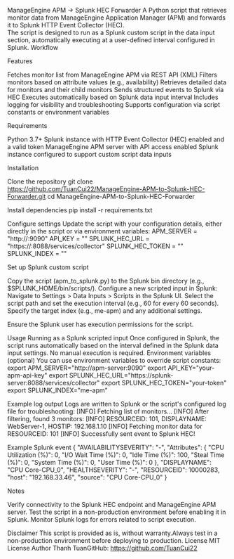ManageEngine APM → Splunk HEC Forwarder
A Python script that retrieves monitor data from ManageEngine Application Manager (APM) and forwards it to Splunk HTTP Event Collector (HEC).  
The script is designed to run as a Splunk custom script in the data input section, automatically executing at a user-defined interval configured in Splunk.
Workflow

Features

Fetches monitor list from ManageEngine APM via REST API (XML)
Filters monitors based on attribute values (e.g., availability)
Retrieves detailed data for monitors and their child monitors
Sends structured events to Splunk via HEC
Executes automatically based on Splunk data input interval
Includes logging for visibility and troubleshooting
Supports configuration via script constants or environment variables

Requirements

Python 3.7+
Splunk instance with HTTP Event Collector (HEC) enabled and a valid token
ManageEngine APM server with API access enabled
Splunk instance configured to support custom script data inputs

Installation

Clone the repository
git clone https://github.com/TuanCui22/ManageEngine-APM-to-Splunk-HEC-Forwarder.git
cd ManageEngine-APM-to-Splunk-HEC-Forwarder


Install dependencies
pip install -r requirements.txt


Configure settings Update the script with your configuration details, either directly in the script or via environment variables:
APM_SERVER = "http://<apm-server>:9090"
API_KEY = "<your-apm-api-key>"
SPLUNK_HEC_URL = "https://<splunk-server>:8088/services/collector"
SPLUNK_HEC_TOKEN = "<your-splunk-hec-token>"
SPLUNK_INDEX = "<splunk-index>"


Set up Splunk custom script

Copy the script (apm_to_splunk.py) to the Splunk bin directory (e.g., $SPLUNK_HOME/bin/scripts/).
Configure a new scripted input in Splunk:
Navigate to Settings > Data Inputs > Scripts in the Splunk UI.
Select the script path and set the execution interval (e.g., 60 for every 60 seconds).
Specify the target index (e.g., me-apm) and any additional settings.


Ensure the Splunk user has execution permissions for the script.



Usage
Running as a Splunk scripted input
Once configured in Splunk, the script runs automatically based on the interval defined in the Splunk data input settings. No manual execution is required.
Environment variables (optional)
You can use environment variables to override script constants:
export APM_SERVER="http://apm-server:9090"
export API_KEY="your-apm-api-key"
export SPLUNK_HEC_URL="https://splunk-server:8088/services/collector"
export SPLUNK_HEC_TOKEN="your-token"
export SPLUNK_INDEX="me-apm"

Example log output
Logs are written to Splunk or the script's configured log file for troubleshooting:
[INFO] Fetching list of monitors...
[INFO] After filtering, found 3 monitors:
[INFO] RESOURCEID: 101, DISPLAYNAME: WebServer-1, HOSTIP: 192.168.1.10
[INFO] Fetching monitor data for RESOURCEID: 101
[INFO] Successfully sent event to Splunk HEC!

Example Splunk event
{
  "AVAILABILITYSEVERITY": "-",
  "Attributes": {
    "CPU Utilization (%)": 0,
    "I/O Wait Time (%)": 0,
    "Idle Time (%)": 100,
    "Steal Time (%)": 0,
    "System Time (%)": 0,
    "User Time (%)": 0
  },
  "DISPLAYNAME": "CPU Core-CPU_0",
  "HEALTHSEVERITY": "-",
  "RESOURCEID": 10000283,
  "host": "192.168.33.46",
  "source": "CPU Core-CPU_0"
}

Notes

Verify connectivity to the Splunk HEC endpoint and ManageEngine APM server.
Test the script in a non-production environment before enabling it in Splunk.
Monitor Splunk logs for errors related to script execution.

Disclaimer
This script is provided as is, without warranty.Always test in a non-production environment before deploying to production.
License
MIT License
Author
Thanh TuanGitHub: https://github.com/TuanCui22
